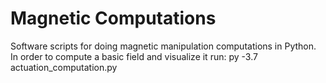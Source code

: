 # Magnetic Computations
Software scripts for doing magnetic manipulation computations in Python. In order to compute a basic field and visualize it run:
py -3.7 actuation_computation.py
